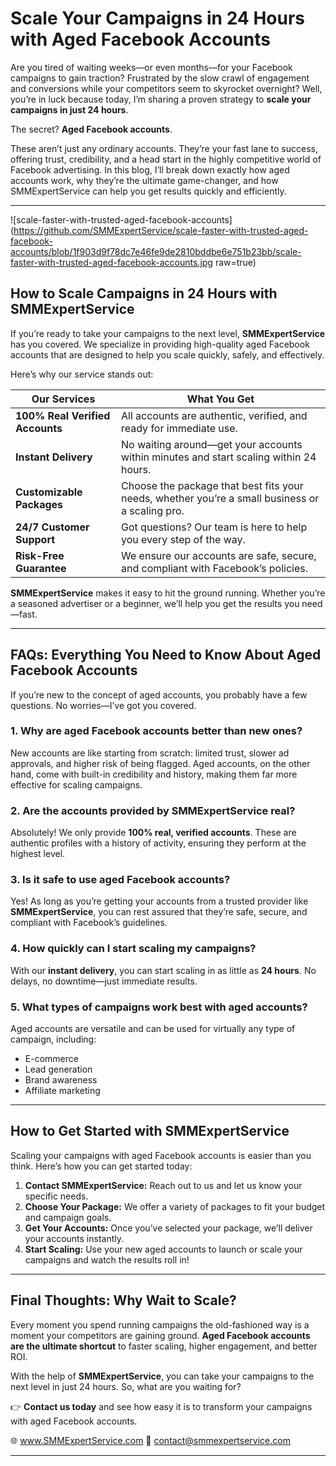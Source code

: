 # Scale Your Campaigns in 24 Hours with Aged Facebook Accounts  

Are you tired of waiting weeks—or even months—for your Facebook campaigns to gain traction? Frustrated by the slow crawl of engagement and conversions while your competitors seem to skyrocket overnight? Well, you’re in luck because today, I’m sharing a proven strategy to **scale your campaigns in just 24 hours**.  

The secret? **Aged Facebook accounts**.  

These aren’t just any ordinary accounts. They’re your fast lane to success, offering trust, credibility, and a head start in the highly competitive world of Facebook advertising. In this blog, I’ll break down exactly how aged accounts work, why they’re the ultimate game-changer, and how SMMExpertService can help you get results quickly and efficiently.  

---
![scale-faster-with-trusted-aged-facebook-accounts](https://github.com/SMMExpertService/scale-faster-with-trusted-aged-facebook-accounts/blob/1f903d9f78dc7e46fe9de2810bddbe6e751b23bb/scale-faster-with-trusted-aged-facebook-accounts.jpg raw=true)

## **How to Scale Campaigns in 24 Hours with SMMExpertService**  

If you’re ready to take your campaigns to the next level, **SMMExpertService** has you covered. We specialize in providing high-quality aged Facebook accounts that are designed to help you scale quickly, safely, and effectively.  

Here’s why our service stands out:  

| **Our Services**                  | **What You Get**                                                                                  |
|-----------------------------------|---------------------------------------------------------------------------------------------------|
| **100% Real Verified Accounts**   | All accounts are authentic, verified, and ready for immediate use.                              |
| **Instant Delivery**              | No waiting around—get your accounts within minutes and start scaling within 24 hours.           |
| **Customizable Packages**         | Choose the package that best fits your needs, whether you’re a small business or a scaling pro.  |
| **24/7 Customer Support**         | Got questions? Our team is here to help you every step of the way.                              |
| **Risk-Free Guarantee**           | We ensure our accounts are safe, secure, and compliant with Facebook’s policies.                |

**SMMExpertService** makes it easy to hit the ground running. Whether you’re a seasoned advertiser or a beginner, we’ll help you get the results you need—fast.  

---

## **FAQs: Everything You Need to Know About Aged Facebook Accounts**  

If you’re new to the concept of aged accounts, you probably have a few questions. No worries—I’ve got you covered.  

### **1. Why are aged Facebook accounts better than new ones?**  
New accounts are like starting from scratch: limited trust, slower ad approvals, and higher risk of being flagged. Aged accounts, on the other hand, come with built-in credibility and history, making them far more effective for scaling campaigns.  

### **2. Are the accounts provided by SMMExpertService real?**  
Absolutely! We only provide **100% real, verified accounts**. These are authentic profiles with a history of activity, ensuring they perform at the highest level.  

### **3. Is it safe to use aged Facebook accounts?**  
Yes! As long as you’re getting your accounts from a trusted provider like **SMMExpertService**, you can rest assured that they’re safe, secure, and compliant with Facebook’s guidelines.  

### **4. How quickly can I start scaling my campaigns?**  
With our **instant delivery**, you can start scaling in as little as **24 hours**. No delays, no downtime—just immediate results.  

### **5. What types of campaigns work best with aged accounts?**  
Aged accounts are versatile and can be used for virtually any type of campaign, including:  
- E-commerce  
- Lead generation  
- Brand awareness  
- Affiliate marketing  

---

## **How to Get Started with SMMExpertService**  

Scaling your campaigns with aged Facebook accounts is easier than you think. Here’s how you can get started today:  

1. **Contact SMMExpertService:** Reach out to us and let us know your specific needs.  
2. **Choose Your Package:** We offer a variety of packages to fit your budget and campaign goals.  
3. **Get Your Accounts:** Once you’ve selected your package, we’ll deliver your accounts instantly.  
4. **Start Scaling:** Use your new aged accounts to launch or scale your campaigns and watch the results roll in!  

---

## **Final Thoughts: Why Wait to Scale?**  

Every moment you spend running campaigns the old-fashioned way is a moment your competitors are gaining ground. **Aged Facebook accounts are the ultimate shortcut** to faster scaling, higher engagement, and better ROI.  

With the help of **SMMExpertService**, you can take your campaigns to the next level in just 24 hours. So, what are you waiting for?  

👉 **Contact us today** and see how easy it is to transform your campaigns with aged Facebook accounts.  

🌐 www.SMMExpertService.com 
📧 contact@smmexpertservice.com

--- 
